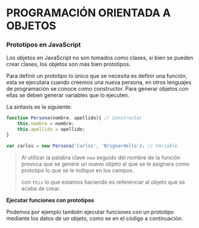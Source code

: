 # PROGRAMACIÓN ORIENTADA A OBJETOS



### Prototipos en JavaScript

Los objetos en JavaScript no son tomados como clases, si bien se pueden crear clases, los objetos son más bien prototipos.

Para definir un prototipo lo único que se necesita es definir una función, esta se ejecutara cuando creemos una nueva persona, en otros lenguajes de programación se conoce como constructor. Para generar objetos con ellas se deben generar variables que lo ejecuten.

La sintaxis es la siguiente:

```javascript
function Persona(nombre, apellido){ // Constructor
    this.nombre = nombre;
    this.apellido = apellido;
}

var carlos = new Persona('Carlos', 'Brignardello'); // Variable
```

> Al utilizar la palabra clave `new` seguido del nombre de la función provoca que se genere un nuevo objeto al que se le asignara como prototipo lo que se le indique en los campos.
>
> con `this` lo que estamos haciendo es referenciar al objeto que se acaba de crear.

**Ejecutar funciones con prototipos**

Podemos por ejemplo también ejecutar funciones con un prototipo mediante los datos de un objeto, como se en el código a continuación.



